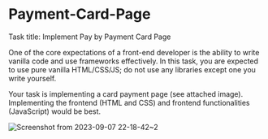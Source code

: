# Payment-Card-Page
Task title: Implement Pay by Payment Card Page

One of the core expectations of a front-end developer is the ability to write vanilla code and use frameworks effectively. In this task, you are expected to use pure vanilla HTML/CSS/JS; do not use any libraries except one you write yourself. 

Your task is implementing a card payment page (see attached image). Implementing the frontend (HTML and CSS) and frontend functionalities (JavaScript) would be best.

![Screenshot from 2023-09-07 22-18-42~2](https://github.com/yusfate4/Payment-Card-Page/assets/65573250/5e43228c-01bc-41b1-927a-9b651be1ba42)
